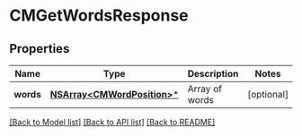 # CMGetWordsResponse

## Properties
Name | Type | Description | Notes
------------ | ------------- | ------------- | -------------
**words** | [**NSArray&lt;CMWordPosition&gt;***](CMWordPosition.md) | Array of words | [optional] 

[[Back to Model list]](../README.md#documentation-for-models) [[Back to API list]](../README.md#documentation-for-api-endpoints) [[Back to README]](../README.md)


